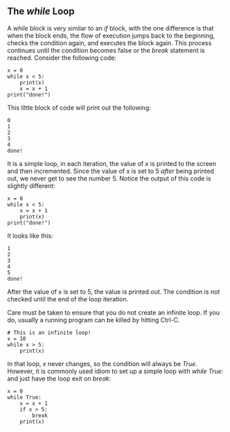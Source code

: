 The *while* Loop
----------------

A *while* block is very similar to an *if* block, with the one
difference is that when the block ends, the flow of execution jumps back
to the beginning, checks the condition again, and executes the block
again. This process continues until the condition becomes false or the
*break* statement is reached. Consider the following code:

    x = 0
    while x < 5:
        print(x)
        x = x + 1
    print("done!")

This little block of code will print out the following:

    0
    1
    2
    3
    4
    done!

It is a simple loop, in each iteration, the value of *x* is printed to
the screen and then incremented. Since the value of x is set to 5
*after* being printed out, we never get to see the number 5. Notice the
output of this code is slightly different:

    x = 0
    while x < 5:
        x = x + 1
        print(x)
    print("done!")

It looks like this:

    1
    2
    3
    4
    5
    done!

After the value of x is set to 5, the value is printed out. The
condition is not checked until the end of the loop iteration.

Care must be taken to ensure that you do not create an infinite loop. If
you do, usually a running program can be killed by hitting Ctrl-C.

    # This is an infinite loop!
    x = 10
    while x > 5:
        print(x)

In that loop, *x* never changes, so the condition will always be *True*.
However, it is commonly used idiom to set up a simple loop with *while
True:* and just have the loop exit on *break*:

    x = 0
    while True:
        x = x + 1
        if x > 5:
            break
        print(x)


